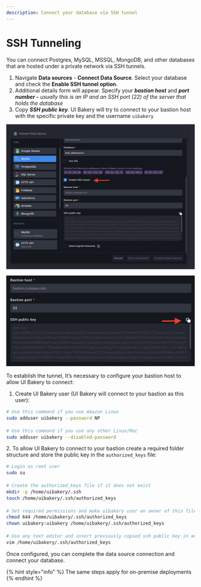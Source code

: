 ```yaml
---
description: Connect your database via SSH tunnel
---
```


# SSH Tunneling

You can connect Postgres, MySQL, MSSQL, MongoDB, and other databases that are hosted under a private network via SSH tunnels.

1. Navigate **Data sources** - **Connect Data Source**. Select your database and check the **Enable SSH tunnel option**.
2. Additional details form will appear. Specify your _**bastion host**_ and _**port number -** usually this is an IP and an SSH port (22) of the server that holds the database_
3. Copy _**SSH public key**_. UI Bakery will try to connect to your bastion host with the specific private key and the username `uibakery`

![Enabling SSH option](<../.gitbook/assets/Screenshot 2021-12-13 at 18.14.41.png>)

![Copying SSH public key](<../.gitbook/assets/Screenshot 2021-12-13 at 18.51.39.png>)

To establish the tunnel, It’s necessary to configure your bastion host to allow UI Bakery to connect:

1. Create UI Bakery user (UI Bakery will connect to your bastion as this user):

```bash
# Use this command if you use Amazon Linux
sudo adduser uibakery --password NP

# Use this command if you use any other Linux/Mac
sudo adduser uibakery --disabled-password
```

2\. To allow UI Bakery to connect to your bastion create a required folder structure and store the public key in the `authorized_keys` file:

```bash
# Login as root user
sudo su

# Create the authorized_keys file if it does not exist
mkdir -p /home/uibakery/.ssh 
touch /home/uibakery/.ssh/authorized_keys 

# Set required permissions and make uibakery user an owner of this file
chmod 644 /home/uibakery/.ssh/authorized_keys
chown uibakery:uibakery /home/uibakery/.ssh/authorized_keys

# Use any text editor and insert previously copied ssh public key in authorized_keys file
vim /home/uibakery/.ssh/authorized_keys
```

Once configured, you can complete the data source connection and connect your database.

{% hint style="info" %}
The same steps apply for on-premise deployments
{% endhint %}
